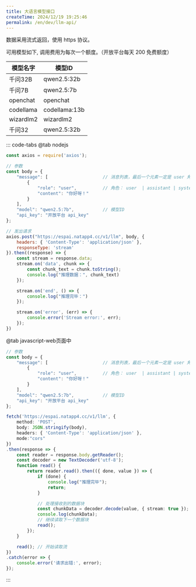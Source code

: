 ```yaml
---
title: 大语言模型接口
createTime: 2024/12/19 19:25:46
permalink: /en/dev/llm-api/
---
```


数据采用流式返回，使用 https 协议。

可用模型如下, 调用费用为每次一个额度。（开放平台每天 200 免费额度）

| 模型名字  | 模型ID        |
| --------- | ------------- |
| 千问32B   | qwen2.5:32b   |
| 千问7B    | qwen2.5:7b    |
| openchat  | openchat      |
| codellama | codellama:13b |
| wizardlm2 | wizardlm2     |
| 千问32    | qwen2.5:32b   |

::: code-tabs
@tab nodejs
```js
const axios = require('axios');

// 参数
const body = {
    "message": [                     // 消息列表，最后一个元素一定是 user 角色
        {
            "role": "user",          // 角色： user  | assistant | system
            "content": "你好呀！"
        }
    ],
    "model": "qwen2.5:7b",           // 模型ID
    "api_key": "开放平台 api_key"
};

// 发出请求
axios.post("https://espai.natapp4.cc/v1/llm", body, {
    headers: { 'Content-Type': 'application/json' },
    responseType: 'stream'
}).then((response) => { 
    const stream = response.data;
    stream.on('data', chunk => {
        const chunk_text = chunk.toString();
        console.log("推理数据：", chunk_text)
    });

    stream.on('end', () => {
        console.log("推理完毕：")
    });

    stream.on('error', (err) => { 
        console.error('Stream error:', err); 
    });
})
```



@tab javascript-web页面中
```ts
// 参数
const body = {
    "message": [                     // 消息列表，最后一个元素一定是 user 角色
        {
            "role": "user",          // 角色： user  | assistant | system
            "content": "你好呀！"
        }
    ],
    "model": "qwen2.5:7b",           // 模型ID
    "api_key": "开放平台 api_key"
};

fetch('https://espai.natapp4.cc/v1/llm', {
    method: 'POST',
    body: JSON.stringify(body),
    headers: { 'Content-Type': 'application/json' },
    mode:"cors"
})
.then(response => {
    const reader = response.body.getReader();
    const decoder = new TextDecoder('utf-8');
    function read() {
        return reader.read().then(({ done, value }) => {
            if (done) { 
                console.log("推理完毕"); 
                return;
            }

            // 处理接收到的数据块
            const chunkData = decoder.decode(value, { stream: true });
            console.log(chunkData); 
            // 继续读取下一个数据块
            read();
        });
    }

    read(); // 开始读取流
})
.catch(error => {
    console.error('请求出错:', error); 
});

```
:::